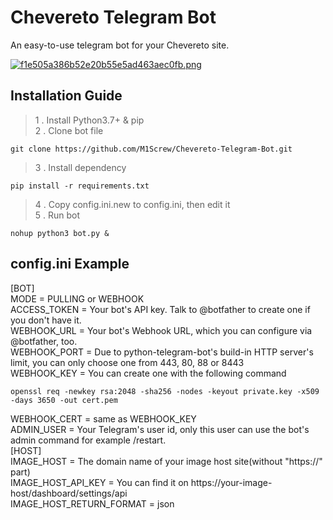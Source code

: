 # Chevereto Telegram Bot

An easy-to-use telegram bot for your Chevereto site.    

[![f1e505a386b52e20b55e5ad463aec0fb.png](https://i.jpg.dog/f1e505a386b52e20b55e5ad463aec0fb.png)](https://jpg.dog/i/KXoKl)

## Installation Guide   
> 1 . Install Python3.7+ & pip   
> 2 . Clone bot file   

    git clone https://github.com/M1Screw/Chevereto-Telegram-Bot.git

> 3 . Install dependency   

    pip install -r requirements.txt

> 4 . Copy config.ini.new to config.ini, then edit it   
> 5 . Run bot   

    nohup python3 bot.py &

## config.ini Example 
[BOT]   
MODE = PULLING or WEBHOOK    
ACCESS_TOKEN = Your bot's API key. Talk to @botfather to create one if you don't have it.  
WEBHOOK_URL = Your bot's Webhook URL, which you can configure via @botfather, too.   
WEBHOOK_PORT = Due to python-telegram-bot's build-in HTTP server's limit, you can only choose one from 443, 80, 88 or 8443    
WEBHOOK_KEY = You can create one with the following command    

    openssl req -newkey rsa:2048 -sha256 -nodes -keyout private.key -x509 -days 3650 -out cert.pem    

WEBHOOK_CERT = same as WEBHOOK_KEY    
ADMIN_USER = Your Telegram's user id, only this user can use the bot's admin command for example /restart.   
[HOST]   
IMAGE_HOST = The domain name of your image host site(without "https://" part)   
IMAGE_HOST_API_KEY = You can find it on https://your-image-host/dashboard/settings/api   
IMAGE_HOST_RETURN_FORMAT = json
